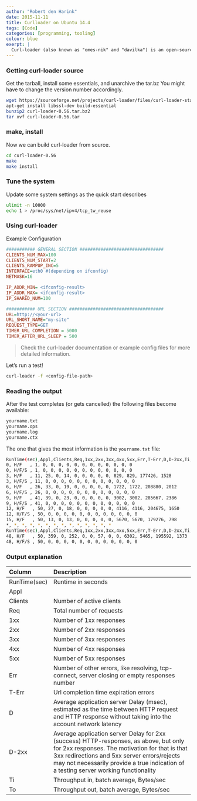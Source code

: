 ```yaml
---
author: "Robert den Harink"
date: 2015-11-11
title: Curlloader on Ubuntu 14.4
tags: [Code]
categories: [programming, tooling]
colour: blue
exerpt: |
  Curl-loader (also known as "omes-nik" and "davilka") is an open-source tool written in C-language, simulating application load and application behaviour of thousands and tens of thousand HTTP/HTTPS and FTP/FTPS clients, each with its own source IP-address.
---
```


### Getting curl-loader source
Get the tarball, install some essentials, and unarchive the tar.bz
You might have to change the version number accordingly.

```bash
wget https://sourceforge.net/projects/curl-loader/files/curl-loader-stable/
apt-get install libssl-dev build-essential
bunzip2 curl-loader-0.56.tar.bz2
tar xvf curl-loader-0.56.tar
```

### make, install
Now we can build curl-loader from source.

```bash
cd curl-loader-0.56
make
make install
```

### Tune the system
Update some system settings as the quick start describes

```bash
ulimit -n 10000
echo 1 > /proc/sys/net/ipv4/tcp_tw_reuse
```

### Using curl-loader
Example Configuration

```ini
########### GENERAL SECTION ################################
CLIENTS_NUM_MAX=100
CLIENTS_NUM_START=2
CLIENTS_RAMPUP_INC=5
INTERFACE=eth0 #(depending on ifconfig)
NETMASK=16

IP_ADDR_MIN= <ifconfig-result>
IP_ADDR_MAX= <ifconfig-result>
IP_SHARED_NUM=100

########### URL SECTION ####################################
URL=http://<your-url>
URL_SHORT_NAME="my-site"
REQUEST_TYPE=GET
TIMER_URL_COMPLETION = 5000
TIMER_AFTER_URL_SLEEP = 500
```
> Check the curl-loader documentation or example config files for more detailed information.

Let’s run a test!

```bash
curl-loader -f <config-file-path>
```

### Reading the output
After the test completes (or gets cancelled) the following files become available:

```bash
yourname.txt
yourname.ops
yourname.log
yourname.ctx
```
The one that gives the most information is the `yourname.txt` file:

```bash
RunTime(sec),Appl,Clients,Req,1xx,2xx,3xx,4xx,5xx,Err,T-Err,D,D-2xx,Ti,To
0, H/F   , 1, 0, 0, 0, 0, 0, 0, 0, 0, 0, 0, 0, 0
0, H/F/S , 1, 0, 0, 0, 0, 0, 0, 0, 0, 0, 0, 0, 0
3, H/F   , 11, 25, 0, 14, 0, 0, 0, 0, 0, 829, 829, 177426, 1528
3, H/F/S , 11, 0, 0, 0, 0, 0, 0, 0, 0, 0, 0, 0, 0
6, H/F   , 26, 33, 0, 19, 0, 0, 0, 0, 0, 1722, 1722, 208880, 2012
6, H/F/S , 26, 0, 0, 0, 0, 0, 0, 0, 0, 0, 0, 0, 0
9, H/F   , 41, 39, 0, 23, 0, 0, 0, 0, 0, 3002, 3002, 285667, 2386
9, H/F/S , 41, 0, 0, 0, 0, 0, 0, 0, 0, 0, 0, 0, 0
12, H/F   , 50, 27, 0, 18, 0, 0, 0, 0, 0, 4116, 4116, 204675, 1650
12, H/F/S , 50, 0, 0, 0, 0, 0, 0, 0, 0, 0, 0, 0, 0
15, H/F   , 50, 13, 0, 13, 0, 0, 0, 0, 0, 5670, 5670, 179276, 798
*, *, *, *, *, *, *, *, *, *, *, *, *, *
RunTime(sec),Appl,Clients,Req,1xx,2xx,3xx,4xx,5xx,Err,T-Err,D,D-2xx,Ti,To
48, H/F   , 50, 359, 0, 252, 0, 0, 57, 0, 0, 6302, 5465, 195592, 1373
48, H/F/S , 50, 0, 0, 0, 0, 0, 0, 0, 0, 0, 0, 0, 0
```

### Output explanation
| Column        | Description   |
|:--------------|:--------------|
| RunTime(sec)  | Runtime in seconds |
| Appl | |
| Clients | Number of active clients |
| Req | Total number of requests |
| 1xx | Number of 1xx responses |
| 2xx | Number of 2xx responses |
| 3xx | Number of 3xx responses |
| 4xx | Number of 4xx responses |
| 5xx | Number of 5xx responses |
| Err | Number of other errors, like resolving, tcp-connect, server closing or empty responses number |
| T-Err | Url completion time expiration errors |
| D | Average application server Delay (msec), estimated as the time between HTTP request and HTTP response without taking into the account network latency |
| D-2xx | Average application server Delay for 2xx (success) HTTP-responses, as above, but only for 2xx responses. The motivation for that is that 3xx redirections and 5xx server errors/rejects may not necessarily provide a true indication of a testing server working functionality |
| Ti | Throughput in, batch average, Bytes/sec |
| To | Throughput out, batch average, Bytes/sec |

